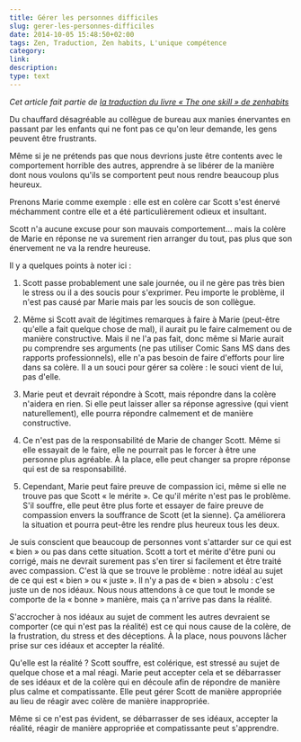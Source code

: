 ```yaml
---
title: Gérer les personnes difficiles
slug: gerer-les-personnes-difficiles
date: 2014-10-05 15:48:50+02:00
tags: Zen, Traduction, Zen habits, L'unique compétence
category: 
link: 
description: 
type: text
---
```


_Cet article fait partie de [la traduction du livre « The one skill » de zenhabits](/blog/traduction-du-livre-the-one-skill-de-zenhabits/)_

Du chauffard désagréable au collègue de bureau aux manies énervantes en passant par les enfants qui ne font pas ce qu'on leur demande, les gens peuvent être frustrants.

Même si je ne prétends pas que nous devrions juste être contents avec le comportement horrible des autres, apprendre à se libérer de la manière dont nous voulons qu'ils se comportent peut nous rendre beaucoup plus heureux.
<!-- TEASER_END -->
Prenons Marie comme exemple : elle est en colère car Scott s'est énervé méchamment contre elle et a été particulièrement odieux et insultant.

Scott n'a aucune excuse pour son mauvais comportement… mais la colère de Marie en réponse ne va surement rien arranger du tout, pas plus que son énervement ne va la rendre heureuse.

Il y a quelques points à noter ici :

1. Scott passe probablement une sale journée, ou il ne gère pas très bien le stress ou il a des soucis pour s'exprimer. Peu importe le problème, il n'est pas causé par Marie mais par les soucis de son collègue.

2. Même si Scott avait de légitimes remarques à faire à Marie (peut-être qu'elle a fait quelque chose de mal), il aurait pu le faire calmement ou de manière constructive. Mais il ne l'a pas fait, donc même si Marie aurait pu comprendre ses arguments (ne pas utiliser Comic Sans MS dans des rapports professionnels), elle n'a pas besoin de faire d'efforts pour lire dans sa colère. Il a un souci pour gérer sa colère : le souci vient de lui, pas d'elle.

3. Marie peut et devrait répondre à Scott, mais répondre dans la colère n'aidera en rien. Si elle peut laisser aller sa réponse agressive (qui vient naturellement), elle pourra répondre calmement et de manière constructive.

4. Ce n'est pas de la responsabilité de Marie de changer Scott. Même si elle essayait de le faire, elle ne pourrait pas le forcer à être une personne plus agréable. À la place, elle peut changer sa propre réponse qui est de sa responsabilité.

5. Cependant, Marie peut faire preuve de compassion ici, même si elle ne trouve pas que Scott « le mérite ». Ce qu'il mérite n'est pas le problème. S'il souffre, elle peut être plus forte et essayer de faire preuve de compassion envers la souffrance de Scott (et la sienne). Ça améliorera la situation et pourra peut-être les rendre plus heureux tous les deux.

Je suis conscient que beaucoup de personnes vont s'attarder sur ce qui est « bien » ou pas dans cette situation. Scott a tort et mérite d'être puni ou corrigé, mais ne devrait surement pas s'en tirer si facilement et être traité avec compassion. C'est là que se trouve le problème : notre idéal au sujet de ce qui est « bien » ou « juste ». Il n'y a pas de « bien » absolu : c'est juste un de nos idéaux. Nous nous attendons à ce que tout le monde se comporte de la « bonne » manière, mais ça n'arrive pas dans la réalité.

S'accrocher à nos idéaux au sujet de comment les autres devraient se comporter (ce qui n'est pas la réalité) est ce qui nous cause de la colère, de la frustration, du stress et des déceptions. À la place, nous pouvons lâcher prise sur ces idéaux et accepter la réalité.

Qu'elle est la réalité ? Scott souffre, est colérique, est stressé au sujet de quelque chose et a mal réagi. Marie peut accepter cela et se débarrasser de ses idéaux et de la colère qui en découle afin de répondre de manière plus calme et compatissante. Elle peut gérer Scott de manière appropriée au lieu de réagir avec colère de manière inappropriée.

Même si ce n'est pas évident, se débarrasser de ses idéaux, accepter la réalité, réagir de manière appropriée et compatissante peut s'apprendre.

